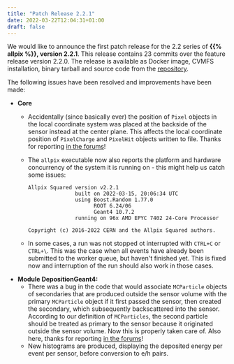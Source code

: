 ```yaml
---
title: "Patch Release 2.2.1"
date: 2022-03-22T12:04:31+01:00
draft: false
---
```


We would like to announce the first patch release for the 2.2 series of **{{% allpix %}}, version 2.2.1**.
This release contains 23 commits over the feature release version 2.2.0.
The release is available as Docker image, CVMFS installation, binary tarball and source code from the [repository](https://gitlab.cern.ch/allpix-squared/allpix-squared/).

The following issues have been resolved and improvements have been made:
<!--more-->

* **Core**
   * Accidentally (since basically ever) the position of `Pixel` objects in the local coordinate system was placed at the backside of the sensor instead at the center plane. This affects the local coordinate position of `PixelCharge` and `PixelHit` objects written to file. Thanks for reporting [in the forums](https://allpix-squared-forum.web.cern.ch/t/propagatedcharge-with-0-charge-using-transientpropagation/264)!
   * The `allpix` executable now also reports the platform and hardware concurrency of the system it is running on - this might help us catch some issues:

       ```
       Allpix Squared version v2.2.1
                      built on 2022-03-15, 20:06:34 UTC
                      using Boost.Random 1.77.0
                            ROOT 6.24/06
                            Geant4 10.7.2
                      running on 96x AMD EPYC 7402 24-Core Processor

       Copyright (c) 2016-2022 CERN and the Allpix Squared authors.
       ```

   * In some cases, a run was not stopped ot interrupted with `CTRL+C` or `CTRL+\`. This was the case when all events have already been submitted to the worker queue, but haven't finished yet. This is fixed now and interruption of the run should also work in those cases.
* **Module DepositionGeant4:**
   * There was a bug in the code that would associate `MCParticle` objects of secondaries that are produced outside the sensor volume with the primary `MCParticle` object if it first passed the sensor, then created the secondary, which subsequently backscattered into the sensor. According to our definition of `MCParticles`, the second particle should be treated as primary to the sensor because it originated outside the sensor volume. Now this is properly taken care of. Also here, thanks for reporting [in the forums](https://allpix-squared-forum.web.cern.ch/t/particle-incidence-direction/268/)!
   * New histograms are produced, displaying the deposited energy per event per sensor, before conversion to e/h pairs.
